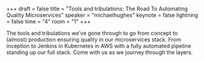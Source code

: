 +++
draft = false
title = "Tools and tribulations: The Road To Automating Quality Microservices"
speaker = "michaelhughes"
keynote = false
lightning = false
time = "4"
room = "1"
+++

The tools and tribulations we’ve gone through to go from concept to (almost) production ensuring quality in our microservices stack. From inception to Jenkins in Kubernetes in AWS with a fully automated pipeline standing up our full stack. Come with us as we journey through the layers.